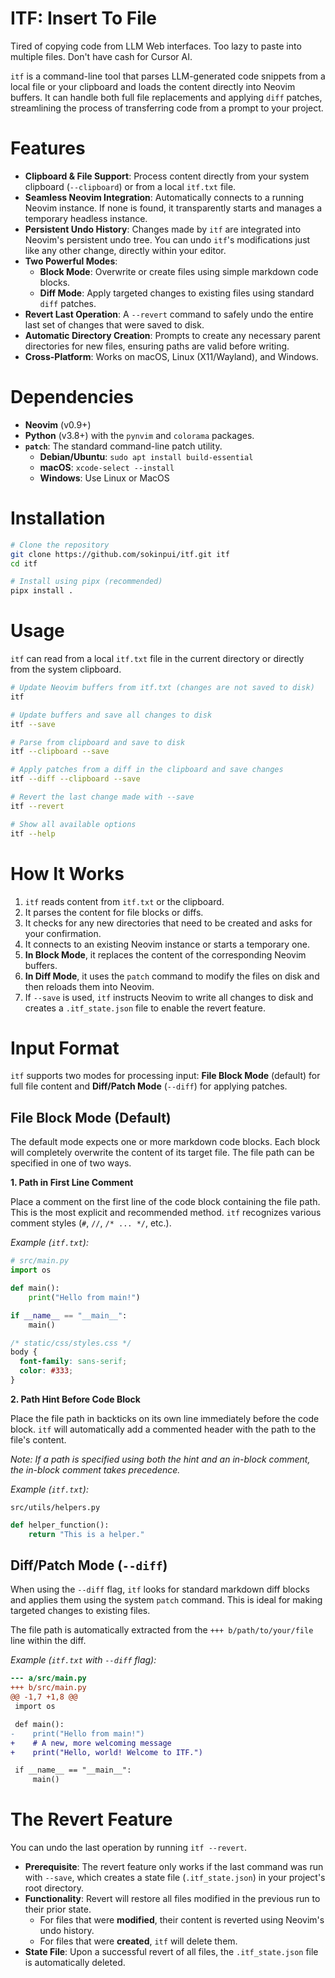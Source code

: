 # ITF: Insert To File

Tired of copying code from LLM Web interfaces.
Too lazy to paste into multiple files.
Don't have cash for Cursor AI.

`itf` is a command-line tool that parses LLM-generated code snippets from a local file or your clipboard and loads the content directly into Neovim buffers. It can handle both full file replacements and applying `diff` patches, streamlining the process of transferring code from a prompt to your project.

# Features

- **Clipboard & File Support**: Process content directly from your system clipboard (`--clipboard`) or from a local `itf.txt` file.
- **Seamless Neovim Integration**: Automatically connects to a running Neovim instance. If none is found, it transparently starts and manages a temporary headless instance.
- **Persistent Undo History**: Changes made by `itf` are integrated into Neovim's persistent undo tree. You can undo `itf`'s modifications just like any other change, directly within your editor.
- **Two Powerful Modes**:
  - **Block Mode**: Overwrite or create files using simple markdown code blocks.
  - **Diff Mode**: Apply targeted changes to existing files using standard `diff` patches.
- **Revert Last Operation**: A `--revert` command to safely undo the entire last set of changes that were saved to disk.
- **Automatic Directory Creation**: Prompts to create any necessary parent directories for new files, ensuring paths are valid before writing.
- **Cross-Platform**: Works on macOS, Linux (X11/Wayland), and Windows.

# Dependencies

- **Neovim** (v0.9+)
- **Python** (v3.8+) with the `pynvim` and `colorama` packages.
- **`patch`**: The standard command-line patch utility.
  - **Debian/Ubuntu**: `sudo apt install build-essential`
  - **macOS**: `xcode-select --install`
  - **Windows**: Use Linux or MacOS

# Installation

```bash
# Clone the repository
git clone https://github.com/sokinpui/itf.git itf
cd itf

# Install using pipx (recommended)
pipx install .
```

# Usage

`itf` can read from a local `itf.txt` file in the current directory or directly from the system clipboard.

```sh
# Update Neovim buffers from itf.txt (changes are not saved to disk)
itf

# Update buffers and save all changes to disk
itf --save

# Parse from clipboard and save to disk
itf --clipboard --save

# Apply patches from a diff in the clipboard and save changes
itf --diff --clipboard --save

# Revert the last change made with --save
itf --revert

# Show all available options
itf --help
```

# How It Works

1.  `itf` reads content from `itf.txt` or the clipboard.
2.  It parses the content for file blocks or diffs.
3.  It checks for any new directories that need to be created and asks for your confirmation.
4.  It connects to an existing Neovim instance or starts a temporary one.
5.  **In Block Mode**, it replaces the content of the corresponding Neovim buffers.
6.  **In Diff Mode**, it uses the `patch` command to modify the files on disk and then reloads them into Neovim.
7.  If `--save` is used, `itf` instructs Neovim to write all changes to disk and creates a `.itf_state.json` file to enable the revert feature.

# Input Format

`itf` supports two modes for processing input: **File Block Mode** (default) for full file content and **Diff/Patch Mode** (`--diff`) for applying patches.

## File Block Mode (Default)

The default mode expects one or more markdown code blocks. Each block will completely overwrite the content of its target file. The file path can be specified in one of two ways.

**1. Path in First Line Comment**

Place a comment on the first line of the code block containing the file path. This is the most explicit and recommended method. `itf` recognizes various comment styles (`#`, `//`, `/* ... */`, etc.).

_Example (`itf.txt`):_

```python
# src/main.py
import os

def main():
    print("Hello from main!")

if __name__ == "__main__":
    main()
```

```css
/* static/css/styles.css */
body {
  font-family: sans-serif;
  color: #333;
}
```

**2. Path Hint Before Code Block**

Place the file path in backticks on its own line immediately before the code block. `itf` will automatically add a commented header with the path to the file's content.

_Note: If a path is specified using both the hint and an in-block comment, the in-block comment takes precedence._

_Example (`itf.txt`):_

`src/utils/helpers.py`

```python
def helper_function():
    return "This is a helper."
```

## Diff/Patch Mode (`--diff`)

When using the `--diff` flag, `itf` looks for standard markdown diff blocks and applies them using the system `patch` command. This is ideal for making targeted changes to existing files.

The file path is automatically extracted from the `+++ b/path/to/your/file` line within the diff.

_Example (`itf.txt` with `--diff` flag):_

```diff
--- a/src/main.py
+++ b/src/main.py
@@ -1,7 +1,8 @@
 import os

 def main():
-    print("Hello from main!")
+    # A new, more welcoming message
+    print("Hello, world! Welcome to ITF.")

 if __name__ == "__main__":
     main()
```

# The Revert Feature

You can undo the last operation by running `itf --revert`.

- **Prerequisite**: The revert feature only works if the last command was run with `--save`, which creates a state file (`.itf_state.json`) in your project's root directory.
- **Functionality**: Revert will restore all files modified in the previous run to their prior state.
  - For files that were **modified**, their content is reverted using Neovim's undo history.
  - For files that were **created**, `itf` will delete them.
- **State File**: Upon a successful revert of all files, the `.itf_state.json` file is automatically deleted.
